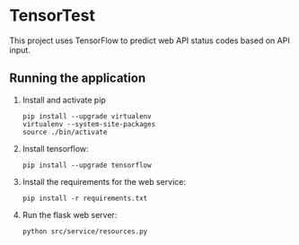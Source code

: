 # TensorTest
This project uses TensorFlow to predict web API status codes based on API input.

## Running the application
1. Install and activate pip
    ```sudo easy_install pip
    pip install --upgrade virtualenv
    virtualenv --system-site-packages
    source ./bin/activate
    ```

1. Install tensorflow:
    ```
    pip install --upgrade tensorflow
    ```
1. Install the requirements for the web service:
    ```
    pip install -r requirements.txt
    ```
1. Run the flask web server:
    ```
    python src/service/resources.py
    ```
